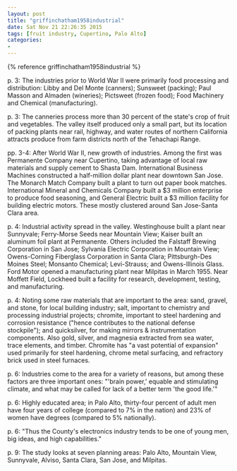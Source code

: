 ```yaml
---
layout: post
title: "griffinchatham1958industrial"
date: Sat Nov 21 22:26:35 2015
tags: [fruit industry, Cupertino, Palo Alto]
categories:
-
---
```


{% reference griffinchatham1958industrial %}

p. 3: The industries prior to World War II were primarily food processing and
distribution: Libby and Del Monte (canners); Sunsweet (packing); Paul Masson
and Almaden (wineries); Pictsweet (frozen food); Food Machinery and Chemical
(manufacturing).

p. 3: The canneries process more than 30 percent of the state's crop of fruit
and vegetables. The valley itself produced only a small part, but its location
of packing plants near rail, highway, and water routes of northern California
attracts produce from farm districts north of the Tehachapi Range.

pp. 3-4: After World War II, new growth of industries. Among the first was
Permanente Company near Cupertino, taking advantage of local raw materials and
supply cement to Shasta Dam. International Business Machines constructed a
half-million dollar plant near downtown San Jose. The Monarch Match Company
built a plant to turn out paper book matches. International Mineral and
Chemicals Company built a $3 million enterprise to produce food seasoning, and
General Electric built a $3 million facility for building electric motors.
These mostly clustered around San Jose-Santa Clara area.

p. 4: Industrial activity spread in the valley. Westinghouse built a plant
near Sunnyvale; Ferry-Morse Seeds near Mountain View; Kaiser built an aluminum
foil plant at Permanente. Others included the Falstaff Brewing Corporation in
San Jose; Sylvania Electric Corporation in Mountain View; Owens-Corning
Fiberglass Corporation in Santa Clara; Pittsburgh-Des Moines Steel; Monsanto
Chemical; Levi-Strauss; and Owens-Illinois Glass. Ford Motor opened a
manufacturing plant near Milpitas in March 1955. Near Moffett Field, Lockheed
built a facility for research, development, testing, and manufacturing.

p. 4: Noting some raw materials that are important to the area: sand, gravel,
and stone, for local building industry; salt, important to chemistry and
processing industrial projects; chromite, important to steel hardening and
corrosion resistance ("hence contributes to the national defense stockpile");
and quicksilver, for making mirrors & instrumentation components. Also gold,
silver, and magnesia extracted from sea water, trace elements, and timber.
Chromite has "a vast potential of expansion" used primarily for steel
hardening, chrome metal surfacing, and refractory brick used in steel
furnaces.

p. 6: Industries come to the area for a variety of reasons, but among these
factors are three important ones: "'brain power,' equable and stimulating
climate, and what may be called for lack of a better term 'the good life.'"

p. 6: Highly educated area; in Palo Alto, thirty-four percent of adult men
have four years of college (compared to 7% in the nation) and 23% of women
have degrees (compared to 5% nationally).

p. 6: "Thus the County's electronics industry tends to be one of young men,
big ideas, and high capabilities."

p. 9: The study looks at seven planning areas: Palo Alto, Mountain View,
Sunnyvale, Alviso, Santa Clara, San Jose, and Milpitas.

